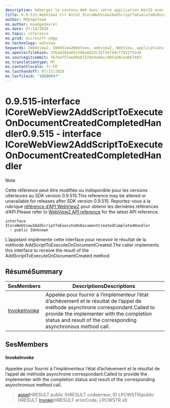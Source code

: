 ```yaml
---
description: Héberger le contenu Web dans votre application Win32 avec le contrôle Microsoft Edge WebView2
title: 0.9.515-WebView2 C++ Win32 ICoreWebView2AddScriptToExecuteOnDocumentCreatedCompletedHandler
author: MSEdgeTeam
ms.author: msedgedevrel
ms.date: 07/14/2020
ms.topic: reference
ms.prod: microsoft-edge
ms.technology: webview
keywords: IWebView2, IWebView2WebView, webview2, WebView, applications Win32, Win32, Edge, ICoreWebView2, ICoreWebView2Controller, contrôle de navigateur, html Edge
ms.openlocfilehash: 336a4204a69c596a8423c32f3ef49cf7d12f51d4
ms.sourcegitcommit: f6764f57aed9ab7229e4eb6cc8851d0cea667403
ms.translationtype: MT
ms.contentlocale: fr-FR
ms.lasthandoff: 07/15/2020
ms.locfileid: "10880947"
---
```

# <span data-ttu-id="171b9-104">0.9.515-interface ICoreWebView2AddScriptToExecuteOnDocumentCreatedCompletedHandler</span><span class="sxs-lookup"><span data-stu-id="171b9-104">0.9.515 - interface ICoreWebView2AddScriptToExecuteOnDocumentCreatedCompletedHandler</span></span> 

> [!NOTE]
> <span data-ttu-id="171b9-105">Cette référence peut être modifiée ou indisponible pour les versions ultérieures au SDK version 0.9.515.</span><span class="sxs-lookup"><span data-stu-id="171b9-105">This reference may be altered or unavailable for releases after SDK version 0.9.515.</span></span> <span data-ttu-id="171b9-106">Reportez-vous à la rubrique [référence d’API WebView2](../../../webview2-api-reference.md) pour obtenir les dernières références d’API.</span><span class="sxs-lookup"><span data-stu-id="171b9-106">Please refer to [WebView2 API reference](../../../webview2-api-reference.md) for the latest API reference.</span></span>

```
interface ICoreWebView2AddScriptToExecuteOnDocumentCreatedCompletedHandler
  : public IUnknown
```

<span data-ttu-id="171b9-107">L’appelant implémente cette interface pour recevoir le résultat de la méthode AddScriptToExecuteOnDocumentCreated.</span><span class="sxs-lookup"><span data-stu-id="171b9-107">The caller implements this interface to receive the result of the AddScriptToExecuteOnDocumentCreated method.</span></span>

## <span data-ttu-id="171b9-108">Résumé</span><span class="sxs-lookup"><span data-stu-id="171b9-108">Summary</span></span>

 <span data-ttu-id="171b9-109">Ses</span><span class="sxs-lookup"><span data-stu-id="171b9-109">Members</span></span>                        | <span data-ttu-id="171b9-110">Descriptions</span><span class="sxs-lookup"><span data-stu-id="171b9-110">Descriptions</span></span>
--------------------------------|---------------------------------------------
[<span data-ttu-id="171b9-111">Invoke</span><span class="sxs-lookup"><span data-stu-id="171b9-111">Invoke</span></span>](#invoke) | <span data-ttu-id="171b9-112">Appelée pour fournir à l’implémenteur l’état d’achèvement et le résultat de l’appel de méthode asynchrone correspondant.</span><span class="sxs-lookup"><span data-stu-id="171b9-112">Called to provide the implementer with the completion status and result of the corresponding asynchronous method call.</span></span>

## <span data-ttu-id="171b9-113">Ses</span><span class="sxs-lookup"><span data-stu-id="171b9-113">Members</span></span>

#### <span data-ttu-id="171b9-114">Invoke</span><span class="sxs-lookup"><span data-stu-id="171b9-114">Invoke</span></span> 

<span data-ttu-id="171b9-115">Appelée pour fournir à l’implémenteur l’état d’achèvement et le résultat de l’appel de méthode asynchrone correspondant.</span><span class="sxs-lookup"><span data-stu-id="171b9-115">Called to provide the implementer with the completion status and result of the corresponding asynchronous method call.</span></span>

> <span data-ttu-id="171b9-116">[appel](#invoke)HRESULT public (HRESULT codeerreur, ID LPCWSTR)</span><span class="sxs-lookup"><span data-stu-id="171b9-116">public HRESULT [Invoke](#invoke)(HRESULT errorCode, LPCWSTR id)</span></span>

